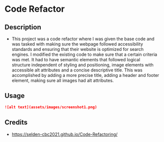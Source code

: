 # Code Refactor
## Description
- This project was a code refactor where I was given the base code and was tasked with making sure the webpage followed accessibility standards and ensuring that their website is optimized for search engines. I modified the existing code to make sure that a certain criteria was met. It had to have semantic elements that followed logical structure independent of styling and positioning, image elements with accessible alt attributes and a concise descriptive title. This was accomplished by adding a more precise title, adding a header and footer element, making sure all images had alt attributes.
## Usage
```md
![alt text](assets/images/screenshot1.png)
```
## Credits
- https://selden-cbc2021.github.io/Code-Refactoring/

